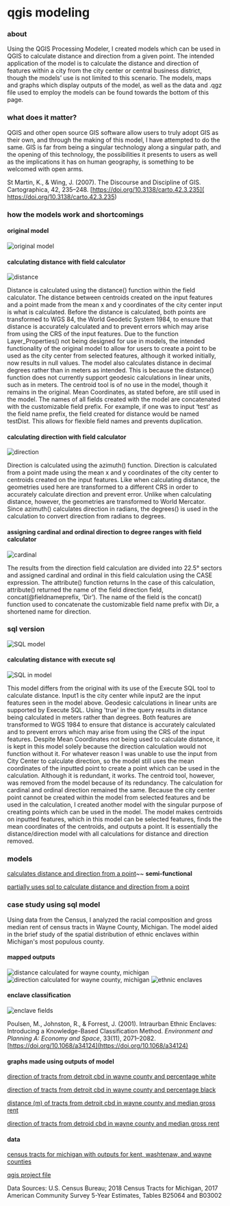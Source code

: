 # qgis modeling

### about
Using the QGIS Processing Modeler, I created models which can be used in QGIS to calculate distance and direction from a given point. The intended application of the model is to calculate the distance and direction of features within a city from the city center or central business district, though the models’ use is not limited to this scenario. The models, maps and graphs which display outputs of the model, as well as the data and .qgz file used to employ the models can be found towards the bottom of this page. 

### what does it matter?
QGIS and other open source GIS software allow users to truly adopt GIS as their own, and through the making of this model, I have attempted to do the same. GIS is far from being a singular technology along a singular path, and the opening of this technology, the possibilities it presents to users as well as the implications it has on human geography, is something to be welcomed with open arms.  

St Martin, K., & Wing, J. (2007). The Discourse and Discipline of GIS. Cartographica, 42, 235–248. [https://doi.org/10.3138/carto.42.3.235]( https://doi.org/10.3138/carto.42.3.235)


### how the models work and shortcomings
#### original model
![original model](images/distDir.PNG)

#### calculating distance with field calculator 
![distance](images/distance.PNG)

Distance is calculated using the distance() function within the field calculator. The distance between centroids created on the input features and a point made from the mean x and y coordinates of the city center input is what is calculated. Before the distance is calculated, both points are transformed to WGS 84, the World Geodetic System 1984, to ensure that distance is accurately calculated and to prevent errors which may arise from using the CRS of the input features. Due to the function Layer_Properties() not being designed for use in models, the intended functionality of the original model to allow for users to create a point to be used as the city center from selected features, although it worked initially, now results in null values. The model also calculates distance in decimal degrees rather than in meters as intended. This is because the distance() function does not currently support geodesic calculations in linear units, such as in meters. The centroid tool is of no use in the model, though it remains in the original. Mean Coordinates, as stated before, are still used in the model. The names of all fields created with the model are concatenated with the customizable field prefix. For example, if one was to input ‘test’ as the field name prefix, the field created for distance would be named testDist. This allows for flexible field names and prevents duplication.

#### calculating direction with field calculator
![direction](images/direction.PNG)

Direction is calculated using the azimuth() function. Direction is calculated from a point made using the mean x and y coordinates of the city center to centroids created on the input features. Like when calculating distance, the geometries used here are transformed to a different CRS in order to accurately calculate direction and prevent error. Unlike when calculating distance, however, the geometries are transformed to World Mercator. Since azimuth() calculates direction in radians, the degrees() is used in the calculation to convert direction from radians to degrees.  

#### assigning cardinal and ordinal direction to degree ranges with field calculator
![cardinal](images/cardOrd.PNG)

The results from the direction field calculation are divided into 22.5° sectors and assigned cardinal and ordinal in this field calculation using the CASE expression. The attribute() function returns In the case of this calculation, attribute() returned the name of the field direction field, concat(@fieldnameprefix, ‘Dir’). The name of the field is the concat() function used to concatenate the customizable field name prefix with Dir, a shortened name for direction.  

### sql version
![SQL model](images/distDirSQL2.PNG)
#### calculating distance with execute sql
![SQL in model](images/SQL.PNG)

This model differs from the original with its use of the Execute SQL tool to calculate distance. Input1 is the city center while input2 are the input features seen in the model above. Geodesic calculations in linear units are supported by Execute SQL. Using 'true' in the query results in distance being calculated in meters rather than degrees. Both features are transformed to WGS 1984 to ensure that distance is accurately calculated and to prevent errors which may arise from using the CRS of the input features. Despite Mean Coordinates not being used to calculate distance, it is kept in this model solely because the direction calculation would not function without it. For whatever reason I was unable to use the input from City Center to calculate direction, so the model still uses the mean coordinates of the inputted point to create a point which can be used in the calculation. Although it is redundant, it works. The centroid tool, however, was removed from the model because of its redundancy. The calculation for cardinal and ordinal direction remained the same. Because the city center point cannot be created within the model from selected features and be used in the calculation, I created another model with the singular purpose of creating points which can be used in the model. The model makes centroids on inputted features, which in this model can be selected features, finds the mean coordinates of the centroids, and outputs a point. It is essentially the distance/direction model with all calculations for distance and direction removed. 

### models
[calculates distance and direction from a point](models/distDirFromPoint.model3)~~ **semi-functional**

[partially uses sql to calculate distance and direction from a point](qgisModelSQL.md)

### case study using sql model
Using data from the Census, I analyzed the racial composition and gross median rent of census tracts in Wayne County, Michigan. The model aided in the brief study of the spatial distribution of ethnic enclaves within Michigan's most populous county.

#### mapped outputs
![distance calculated for wayne county, michigan](images/wayneDistMI.png)
![direction calculated for wayne county, michigan](images/wayneDirMI.png)
![ethnic enclaves](images/wayneEnclaveMI.png)

#### enclave classification 
![enclave fields](images/enclavesField.PNG)

Poulsen, M., Johnston, R., & Forrest, J. (2001). Intraurban Ethnic Enclaves: Introducing a Knowledge-Based Classification Method. *Environment and Planning A: Economy and Space*, 33(11), 2071–2082. [https://doi.org/10.1068/a34124](https://doi.org/10.1068/a34124)


#### graphs made using outputs of model

[direction of tracts from detroit cbd in wayne county and percentage white](graphs/pctWhiteWayne.html)

[direction of tracts from detroit cbd in wayne county and percentage black](graphs/pctBlackWayne.html)

[distance (m) of tracts from detroit cbd in wayne county and median gross rent](graphs/medianGrossRentWayne.html)

[direction of tracts from detroid cbd in wayne county and median gross rent](graphs/medianGrossRentDirWayne.html)

#### data
[census tracts for michigan with outputs for kent, washtenaw, and wayne counties](data/censusMI.gpkg)

[qgis project file](data/censusMI.qgz)

Data Sources: U.S. Census Bureau; 2018 Census Tracts for Michigan, 2017 American Community Survey 5-Year Estimates, Tables B25064 and B03002
